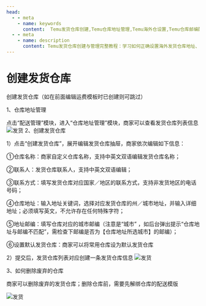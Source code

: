 ```yaml
---
head:
  - - meta
    - name: keywords
      content:  Temu发货仓库创建,Temu仓库地址管理,Temu海外仓设置,Temu仓库邮编配置,Temu默认发货仓库,Temu仓库删除方法,Temu配送模板解绑,Temu仓库联系人设置,Temu仓库地址填写,Temu仓库管理指南
  - - meta
    - name: description
      content: Temu发货仓库创建与管理完整教程：学习如何正确设置海外发货仓库地址、邮编、联系人信息，解决仓库地址与邮编不匹配问题，设置默认发货仓库，以及删除废弃仓库前的配送模板解绑操作。
---
```

# 创建发货仓库

创建发货仓库（如在前面编辑运费模板时已创建则可跳过）

1、仓库地址管理

点击“配送管理”模块，进入“仓库地址管理”模块，商家可以查看发货仓库列表信息
![发货](/5/fahuo1.png)
2、创建发货仓库

1）点击“创建发货仓库”，展开编辑发货仓库抽屉，商家依次编辑如下信息：

①仓库名称：商家自定义仓库名称，支持中英文双语编辑发货仓库名称；

②联系人：发货仓库联系人，支持中英文双语编辑；

③联系方式：填写发货仓库对应国家／地区的联系方式，支持非发货地区的电话号码；

④仓库地址：输入地址关键词，选择对应发货仓库的州／城市地址，并输入详细地址；必须填写英文，不允许存在任何特殊字符；

⑤地址邮编：填写仓库对应的城市邮编（注意是“城市” ，如后台弹出提示“仓库地址与邮编不匹配”，需检查下邮编是否为【仓库地址所选城市】的邮编）；

⑥设置默认发货仓库：商家可以将常用仓库设为默认发货仓库

2）提交后，发货仓库列表对应创建一条发货仓库信息
![发货](/5/fahuo2.png)

3、如何删除废弃的仓库

商家可以删除废弃的发货仓库；删除仓库前，需要先解绑仓库的配送模版

![发货](/5/fahuo3.png)
